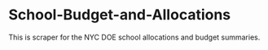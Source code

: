 # School-Budget-and-Allocations

This is scraper for the NYC DOE school allocations and budget summaries.